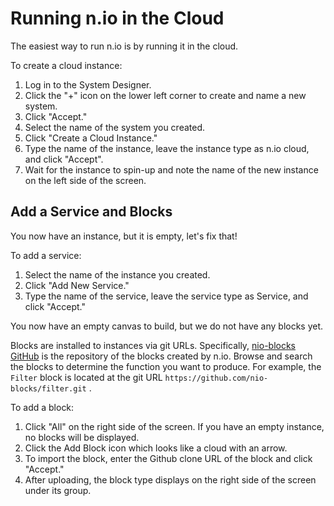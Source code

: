 # Running n.io in the Cloud

The easiest way to run n.io is by running it in the cloud.

To create a cloud instance:

1. Log in to the System Designer.
2. Click the "+" icon on the lower left corner to create and name a new system.
3. Click "Accept."
4. Select the name of the system you created.
5. Click "Create a Cloud Instance."
6. Type the name of the instance, leave the instance type as n.io cloud, and click "Accept".
7. Wait for the instance to spin-up and note the name of the new instance on the left side of the screen.

## Add a Service and Blocks

You now have an instance, but it is empty, let's fix that! 

To add a service:

1. Select the name of the instance you created.
2. Click "Add New Service."
3. Type the name of the service, leave the service type as Service, and click "Accept."

You now have an empty canvas to build, but we do not have any blocks yet.

Blocks are installed to instances via git URLs. Specifically, [nio-blocks GitHub](https://github.com/nio-blocks) is the repository of the blocks created by n.io.  Browse and search the blocks to determine the function you want to produce. For example, the `Filter` block is located at the git URL `https://github.com/nio-blocks/filter.git` . 

To add a block:

1. Click "All" on the right side of the screen. If you have an empty instance, no blocks will be displayed.
2. Click the Add Block icon which looks like a cloud with an arrow.
3. To import the block, enter the Github clone URL of the block and click "Accept."
4. After uploading, the block type displays on the right side of the screen under its group.



